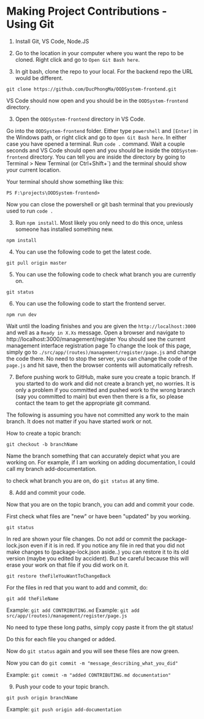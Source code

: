 # Making Project Contributions - Using Git

1. Install Git, VS Code, Node.JS

2. Go to the location in your computer where you want the repo to be cloned. Right click and go to `Open Git Bash here`.

3. In git bash, clone the repo to your local. For the backend repo the URL would be different.

```
git clone https://github.com/DucPhongMa/OODSystem-frontend.git
```

VS Code should now open and you should be in the `OODSystem-frontend` directory.

3. Open the `OODSystem-frontend` directory in VS Code.

Go into the `OODSystem-frontend` folder.
Either type `powershell` and `[Enter]` in the Windows path, or right click and go to `Open Git Bash here`. In either case you have opened a terminal.
Run `code .` command.
Wait a couple seconds and VS Code should open and you should be inside the `OODSystem-frontend` directory.
You can tell you are inside the directory by going to Terminal > New Terminal (or Ctrl+Shift+`) and the terminal should show your current location.

Your terminal should show something like this:
```
PS F:\projects\OODSystem-frontend>
```

Now you can close the powershell or git bash terminal that you previously used to run `code .`

3. Run `npm install`. Most likely you only need to do this once, unless someone has installed something new.

```
npm install
```

4. You can use the following code to get the latest code.

```
git pull origin master
```

5. You can use the following code to check what branch you are currently on.

```
git status
```

6. You can use the following code to start the frontend server.

```
npm run dev
```

Wait until the loading finishes and you are given the `http://localhost:3000` and well as a `Ready in X.Xs` message.
Open a browser and navigate to http://localhost:3000/management/register
You should see the current management interface registration page
To change the look of this page, simply go to `./src/app/(routes)/management/register/page.js` and change the code there.
No need to stop the server, you can change the code of the `page.js` and hit save, then the browser contents will automatically refresh.

7. Before pushing work to GitHub, make sure you create a topic branch. If you started to do work and did not create a branch yet, no worries.
It is only a problem if you committed and pushed work to the wrong branch (say you committed to main) but even then there is a fix, so please contact the team to get the appropriate git command.

The following is assuming you have not committed any work to the main branch. It does not matter if you have started work or not.

How to create a topic branch:

```
git checkout -b branchName
```

Name the branch something that can accurately depict what you are working on. For example, if I am working on adding documentation, I could call my branch add-documentation.

to check what branch you are on, do `git status` at any time.

8. Add and commit your code.

Now that you are on the topic branch, you can add and commit your code.

First check what files are "new" or have been "updated" by you working.

```
git status
```

In red are shown your file changes. Do not add or commit the package-lock.json even if it is in red.
If you notice any file in red that you did not make changes to (package-lock.json aside..) you can restore it to its old version (maybe you edited by accident). But be careful because this will erase your work on that file if you did work on it.

```
git restore theFileYouWantToChangeBack
```

For the files in red that you want to add and commit, do:

```
git add theFileName
```

Example: `git add CONTRIBUTING.md`
Example: `git add src/app/(routes)/management/register/page.js`

No need to type these long paths, simply copy paste it from the git status!

Do this for each file you changed or added.

Now do `git status` again and you will see these files are now green.

Now you can do `git commit -m "message_describing_what_you_did"`

Example: `git commit -m "added CONTRIBUTING.md documentation"`

9. Push your code to your topic branch.

```
git push origin branchName
```

Example: `git push origin add-documentation`
